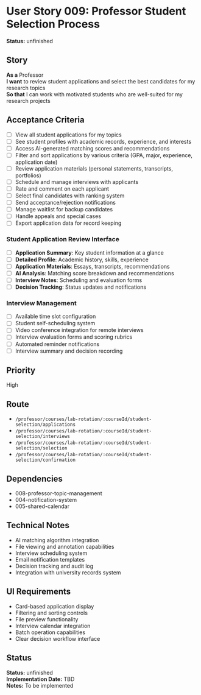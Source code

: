 # User Story 009: Professor Student Selection Process

**Status:** unfinished

## Story
**As a** Professor  
**I want** to review student applications and select the best candidates for my research topics  
**So that** I can work with motivated students who are well-suited for my research projects

## Acceptance Criteria
- [ ] View all student applications for my topics
- [ ] See student profiles with academic records, experience, and interests
- [ ] Access AI-generated matching scores and recommendations
- [ ] Filter and sort applications by various criteria (GPA, major, experience, application date)
- [ ] Review application materials (personal statements, transcripts, portfolios)
- [ ] Schedule and manage interviews with applicants
- [ ] Rate and comment on each applicant
- [ ] Select final candidates with ranking system
- [ ] Send acceptance/rejection notifications
- [ ] Manage waitlist for backup candidates
- [ ] Handle appeals and special cases
- [ ] Export application data for record keeping

### Student Application Review Interface
- [ ] **Application Summary**: Key student information at a glance
- [ ] **Detailed Profile**: Academic history, skills, experience
- [ ] **Application Materials**: Essays, transcripts, recommendations
- [ ] **AI Analysis**: Matching score breakdown and recommendations
- [ ] **Interview Notes**: Scheduling and evaluation forms
- [ ] **Decision Tracking**: Status updates and notifications

### Interview Management
- [ ] Available time slot configuration
- [ ] Student self-scheduling system
- [ ] Video conference integration for remote interviews
- [ ] Interview evaluation forms and scoring rubrics
- [ ] Automated reminder notifications
- [ ] Interview summary and decision recording

## Priority
High

## Route
- `/professor/courses/lab-rotation/:courseId/student-selection/applications`
- `/professor/courses/lab-rotation/:courseId/student-selection/interviews`
- `/professor/courses/lab-rotation/:courseId/student-selection/selection`
- `/professor/courses/lab-rotation/:courseId/student-selection/confirmation`

## Dependencies
- 008-professor-topic-management
- 004-notification-system
- 005-shared-calendar

## Technical Notes
- AI matching algorithm integration
- File viewing and annotation capabilities
- Interview scheduling system
- Email notification templates
- Decision tracking and audit log
- Integration with university records system

## UI Requirements
- Card-based application display
- Filtering and sorting controls
- File preview functionality
- Interview calendar integration
- Batch operation capabilities
- Clear decision workflow interface
## Status
**Status:** unfinished  
**Implementation Date:** TBD  
**Notes:** To be implemented
